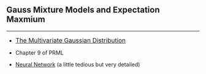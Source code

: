 ## Gauss Mixture Models and Expectation Maxmium

--------------------------

* [<font size="3">The Multivariate Gaussian Distribution</font>](http://cs229.stanford.edu/section/gaussians.pdf)

* Chapter 9 of PRML
* [Neural Network](http://neuralnetworksanddeeplearning.com/chap1.html#complete_zero) (a little tedious but very detailed)